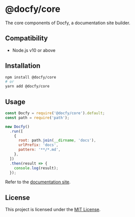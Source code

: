 # @docfy/core

The core components of Docfy, a documentation site builder.

## Compatibility

- Node.js v10 or above

## Installation

```sh
npm install @docfy/core
# or
yarn add @docfy/core
```

## Usage

```js
const Docfy = require('@docfy/core').default;
const path = require('path');

new Docfy()
  .run([
    {
      root: path.join(__dirname, 'docs'),
      urlPrefix: 'docs',
      pattern: '**/*.md',
    },
  ])
  .then(result => {
    console.log(result);
  });
```

Refer to the [documentation site](https://docfy.dev).

## License

This project is licensed under the [MIT License](LICENSE.md).
